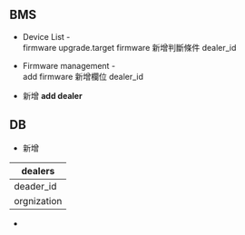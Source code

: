 <meta charset=utf-8>

## BMS 
* Device List -  
firmware upgrade.target firmware 新增判斷條件 dealer_id

* Firmware management -  
add firmware 新增欄位 dealer_id 

* 新增 **add dealer** 

## DB

* 新增
 
 | dealers 
 | -------------
 | deader_id 
 | orgnization
 
* 